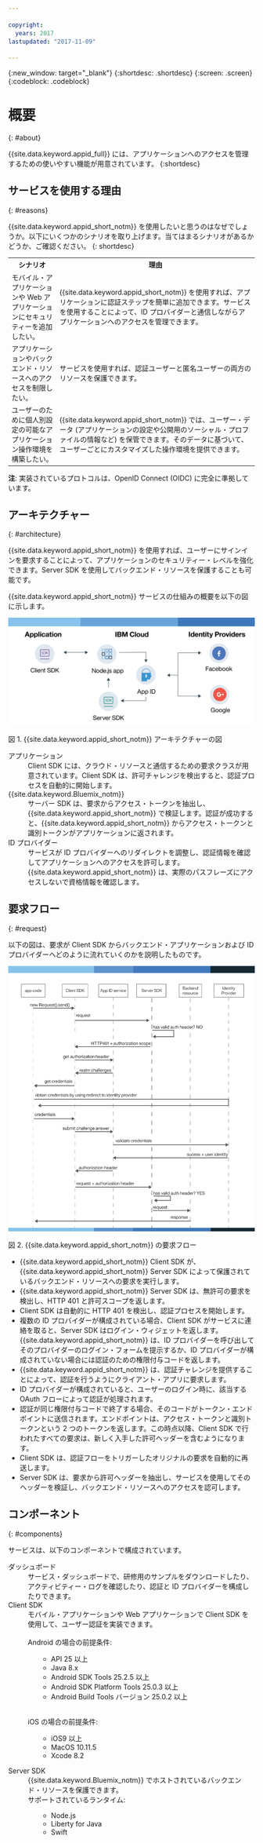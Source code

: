 ```yaml
---

copyright:
  years: 2017
lastupdated: "2017-11-09"

---
```


{:new_window: target="_blank"}
{:shortdesc: .shortdesc}
{:screen: .screen}
{:codeblock: .codeblock}


# 概要
{: #about}

{{site.data.keyword.appid_full}} には、アプリケーションへのアクセスを管理するための使いやすい機能が用意されています。
{:shortdesc}


## サービスを使用する理由
{: #reasons}

{{site.data.keyword.appid_short_notm}} を使用したいと思うのはなぜでしょうか。以下にいくつかのシナリオを取り上げます。当てはまるシナリオがあるかどうか、ご確認ください。
{: shortdesc}

<table>
  <tr>
    <th> シナリオ</th>
    <th> 理由</th>
  </tr>
  <tr>
    <td> モバイル・アプリケーションや Web アプリケーションにセキュリティーを追加したい。</td>
    <td> {{site.data.keyword.appid_short_notm}} を使用すれば、アプリケーションに認証ステップを簡単に追加できます。サービスを使用することによって、ID プロバイダーと通信しながらアプリケーションへのアクセスを管理できます。</td>
  </tr>
  <tr>
    <td> アプリケーションやバックエンド・リソースへのアクセスを制限したい。</td>
    <td> サービスを使用すれば、認証ユーザーと匿名ユーザーの両方のリソースを保護できます。</td>
  </tr>
  <tr>
    <td> ユーザーのために個人別設定の可能なアプリケーション操作環境を構築したい。</td>
    <td> {{site.data.keyword.appid_short_notm}} では、ユーザー・データ (アプリケーションの設定や公開用のソーシャル・プロファイルの情報など) を保管できます。そのデータに基づいて、ユーザーごとにカスタマイズした操作環境を提供できます。</td>
  </tr>
</table>

**注**: 実装されているプロトコルは、OpenID Connect (OIDC) に完全に準拠しています。


## アーキテクチャー
{: #architecture}

{{site.data.keyword.appid_short_notm}} を使用すれば、ユーザーにサインインを要求することによって、アプリケーションのセキュリティー・レベルを強化できます。Server SDK を使用してバックエンド・リソースを保護することも可能です。

{{site.data.keyword.appid_short_notm}} サービスの仕組みの概要を以下の図に示します。


![{{site.data.keyword.appid_short_notm}} アーキテクチャーの図](/images/appid_architecture2.png)

図 1. {{site.data.keyword.appid_short_notm}} アーキテクチャーの図



<dl>
  <dt> アプリケーション</dt>
    <dd> Client SDK には、クラウド・リソースと通信するための要求クラスが用意されています。Client SDK は、許可チャレンジを検出すると、認証プロセスを自動的に開始します。</dd>
  <dt> {{site.data.keyword.Bluemix_notm}} </dt>
    <dd>  サーバー SDK は、要求からアクセス・トークンを抽出し、{{site.data.keyword.appid_short_notm}} で検証します。認証が成功すると、{{site.data.keyword.appid_short_notm}} からアクセス・トークンと識別トークンがアプリケーションに返されます。</dd>
  <dt> ID プロバイダー</dt>
    <dd> サービスが ID プロバイダーへのリダイレクトを調整し、認証情報を確認してアプリケーションへのアクセスを許可します。{{site.data.keyword.appid_short_notm}} は、実際のパスフレーズにアクセスしないで資格情報を確認します。</dd>
</dl>


## 要求フロー
{: #request}

以下の図は、要求が Client SDK からバックエンド・アプリケーションおよび ID プロバイダーへどのように流れていくのかを説明したものです。

![{{site.data.keyword.appid_short_notm}} 要求フロー](/images/appidrequestflow.png)

図 2. {{site.data.keyword.appid_short_notm}} の要求フロー


* {{site.data.keyword.appid_short_notm}} Client SDK が、{{site.data.keyword.appid_short_notm}} Server SDK によって保護されているバックエンド・リソースへの要求を実行します。
* {{site.data.keyword.appid_short_notm}} Server SDK は、無許可の要求を検出し、HTTP 401 と許可スコープを返します。
* Client SDK は自動的に HTTP 401 を検出し、認証プロセスを開始します。
* 複数の ID プロバイダーが構成されている場合、Client SDK がサービスに連絡を取ると、Server SDK はログイン・ウィジェットを返します。{{site.data.keyword.appid_short_notm}} は、ID プロバイダーを呼び出してそのプロバイダーのログイン・フォームを提示するか、ID プロバイダーが構成されていない場合には認証のための権限付与コードを返します。
* {{site.data.keyword.appid_short_notm}} は、認証チャレンジを提供することによって、認証を行うようにクライアント・アプリに要求します。
* ID プロバイダーが構成されていると、ユーザーのログイン時に、該当する OAuth フローによって認証が処理されます。
* 認証が同じ権限付与コードで終了する場合、そのコードがトークン・エンドポイントに送信されます。エンドポイントは、アクセス・トークンと識別トークンという 2 つのトークンを返します。この時点以降、Client SDK で行われたすべての要求は、新しく入手した許可ヘッダーを含むようになります。
* Client SDK は、認証フローをトリガーしたオリジナルの要求を自動的に再送します。
* Server SDK は、要求から許可ヘッダーを抽出し、サービスを使用してそのヘッダーを検証し、バックエンド・リソースへのアクセスを認可します。


## コンポーネント
{: #components}

サービスは、以下のコンポーネントで構成されています。

<dl>
  <dt> ダッシュボード</dt>
    <dd> サービス・ダッシュボードで、研修用のサンプルをダウンロードしたり、アクティビティー・ログを確認したり、認証と ID プロバイダーを構成したりできます。</dd>
  <dt> Client SDK</dt>
    <dd> モバイル・アプリケーションや Web アプリケーションで Client SDK を使用して、ユーザー認証を実装できます。</br></br>
    Android の場合の前提条件:
    <ul><ul><li> API 25 以上</li>
    <li> Java 8.x </li>
    <li> Android SDK Tools 25.2.5 以上</li>
    <li> Android SDK Platform Tools 25.0.3 以上</li>
    <li> Android Build Tools バージョン 25.0.2 以上</li></ul></ul></br>
    iOS の場合の前提条件:
    </br>
    <ul><ul><li> iOS9 以上</li>
    <li> MacOS 10.11.5 </li>
    <li>Xcode 8.2 </li></ul></ul></dd>
  <dt> Server SDK</dt>
    <dd> {{site.data.keyword.Bluemix_notm}} でホストされているバックエンド・リソースを保護できます。</br>
    サポートされているランタイム:
    <ul><ul><li> Node.js</li>
    <li> Liberty for Java </li>
    <li> Swift

</li></ul></ul></dd>
</dl>
